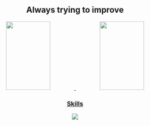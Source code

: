 <h2 align="center">Always trying to improve</h2>

<div align="center">
  <a href="https://github.com/JSkahl">
  <img height="180em" width="48%" src="https://github-readme-stats.vercel.app/api?username=JSkahl&show_icons=true&theme=dark&include_all_commits=true&count_private=true"/>
  <img height="180em" width="48%" src="https://github-readme-stats.vercel.app/api/top-langs/?username=JSkahl&layout=compact&langs_count=7&theme=dark&hide=html,css,scss"/>
</div>


<h3 align="center">Skills</h3>

<p align="center">
  <a href="https://skillicons.dev">
    <img src="https://skillicons.dev/icons?i=py,js,django,vue,react" />
  </a>
</p>
